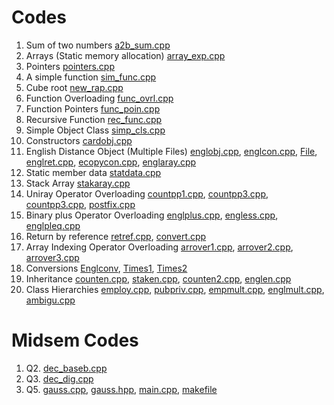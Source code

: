 # Codes
1. Sum of two numbers [a2b_sum.cpp](ex_Codes/a2b_sum.cpp)
2. Arrays (Static memory allocation) [array_exp.cpp](ex_Codes/array_exp.cpp)
3. Pointers [pointers.cpp](ex_Codes/pointers.cpp)
4. A simple function [sim_func.cpp](ex_Codes/sim_func.cpp)
5. Cube root [new_rap.cpp](ex_Codes/new_rap.cpp)
6. Function Overloading [func_ovrl.cpp](ex_Codes/func_ovrl.cpp)
7. Function Pointers [func_poin.cpp](ex_Codes/func_poin.cpp)
8. Recursive Function [rec_func.cpp](ex_Codes/rec_func.cpp)
9. Simple Object Class [simp_cls.cpp](ex_Codes/simp_cls.cpp)
10. Constructors [cardobj.cpp](ex_Codes/cardobj.cpp)
11. English Distance Object (Multiple Files) [englobj.cpp](ex_Codes/englobj.cpp), [englcon.cpp](ex_Codes/englcon.cpp), [File](ex_Codes/engConst.cpp), [englret.cpp](ex_Codes/englret.cpp), [ecopycon.cpp](ex_Codes/ecopycon.cpp), [englaray.cpp](ex_Codes/englaray.cpp)
12. Static member data [statdata.cpp](ex_Codes/statdata.cpp)
13. Stack Array [stakaray.cpp](ex_Codes/stakaray.cpp)
14. Uniray Operator Overloading [countpp1.cpp](ex_Codes/countpp1.cpp), [countpp3.cpp](ex_Codes/countpp3.cpp), [countpp3.cpp](ex_Codes/countpp3.cpp), [postfix.cpp](ex_Codes/postfix.cpp)
15. Binary plus Operator Overloading [englplus.cpp](ex_Codes/englplus.cpp), [engless.cpp](ex_Codes/engless.cpp), [englpleq.cpp](ex_Codes/englpleq.cpp)
16. Return by reference [retref.cpp](ex_Codes/retref.cpp), [convert.cpp](ex_Codes/convert.cpp)
17. Array Indexing Operator Overloading [arrover1.cpp](ex_Codes/arrover1.cpp), [arrover2.cpp](ex_Codes/arrover2.cpp), [arrover3.cpp](ex_Codes/arrover3.cpp)
18. Conversions [Englconv](ex_Codes/englconv.cpp), [Times1](ex_Codes/times1.cpp), [Times2](ex_Codes/times2.cpp)
19. Inheritance [counten.cpp](ex_Codes/counten.cpp), [staken.cpp](ex_Codes/staken.cpp), [counten2.cpp](ex_Codes/counten2.cpp), [englen.cpp](ex_Codes/englen.cpp)
20. Class Hierarchies [employ.cpp](ex_Codes/employ.cpp), [pubpriv.cpp](ex_Codes/pubpriv.cpp), [empmult.cpp](ex_Codes/empmult.cpp), [englmult.cpp](ex_Codes/englmult.cpp), [ambigu.cpp](ex_Codes/ambigu.cpp)

# Midsem Codes
1. Q2. [dec_baseb.cpp](ex_Codes/midsem_codes/dec_baseb.cpp)
2. Q3. [dec_dig.cpp](ex_Codes/midsem_codes/dec_dig.cpp)
3. Q5. [gauss.cpp](ex_Codes/midsem_codes/gauss.cpp), [gauss.hpp](ex_Codes/midsem_codes/gauss.hpp), [main.cpp](ex_Codes/midsem_codes/main.cpp), [makefile](ex_Codes/midsem_codes/Makefile) 
   

